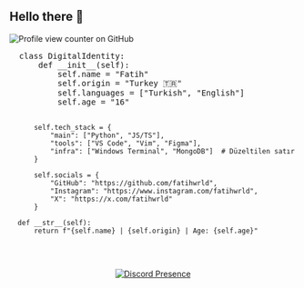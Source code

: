 <p align="center">
  <h2 dir="auto">Hello there 👋</h2>
</p>

![Profile view counter on GitHub](https://komarev.com/ghpvc/?username=fatihwrld)

<p align="center">
  <pre>
  class DigitalIdentity:
      def __init__(self):
          self.name = "Fatih"
          self.origin = "Turkey 🇹🇷"
          self.languages = ["Turkish", "English"]
          self.age = "16"

          self.tech_stack = {
              "main": ["Python", "JS/TS"],
              "tools": ["VS Code", "Vim", "Figma"],
              "infra": ["Windows Terminal", "MongoDB"]  # Düzeltilen satır
          }

          self.socials = {
              "GitHub": "https://github.com/fatihwrld",
              "Instagram": "https://www.instagram.com/fatihwrld",
              "X": "https://x.com/fatihwrld"
          }

      def __str__(self):
          return f"{self.name} | {self.origin} | Age: {self.age}"
  </pre>
</p>

<p align="center">
  <a href="https://discord.com/users/181976119115776010">
    <img src="https://lanyard.cnrad.dev/api/181976119115776010" alt="Discord Presence">
  </a>
</p>
